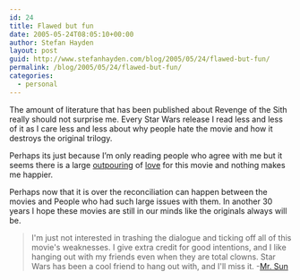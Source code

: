 ```yaml
---
id: 24
title: Flawed but fun
date: 2005-05-24T08:05:10+00:00
author: Stefan Hayden
layout: post
guid: http://www.stefanhayden.com/blog/2005/05/24/flawed-but-fun/
permalink: /blog/2005/05/24/flawed-but-fun/
categories:
  - personal
---
```

The amount of literature that has been published about Revenge of the Sith really should not surprise me. Every Star Wars release I read less and less of it as I care less and less about why people hate the movie and how it destroys the original trilogy.

Perhaps its just because I’m only reading people who agree with me but it seems there is a large <a href="http://mrsun.us/2005/05/revenge-of-sith.html">outpouring</a> of <a href="http://adactio.com/journal/display.php/20050519225809.xml">love</a> for this movie and nothing makes me happier.

Perhaps now that it is over the reconciliation can happen between the movies and People who had such large issues with them. In another 30 years I hope these movies are still in our minds like the originals always will be.

<blockquote>I'm just not interested in trashing the dialogue and ticking off all of this movie's weaknesses. I give extra credit for good intentions, and I like hanging out with my friends even when they are total clowns. Star Wars has been a cool friend to hang out with, and I'll miss it.
-<a href="http://mrsun.us/">Mr. Sun</a></blockquote>
